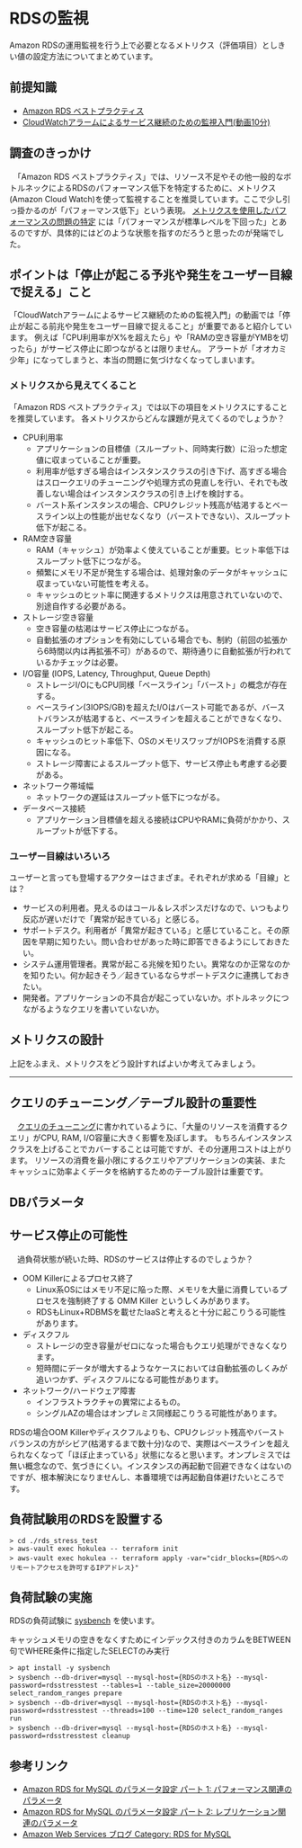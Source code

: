# RDSの監視

Amazon RDSの運用監視を行う上で必要となるメトリクス（評価項目）としきい値の設定方法についてまとめています。 

## 前提知識

- [Amazon RDS ベストプラクティス](https://docs.aws.amazon.com/ja_jp/AmazonRDS/latest/UserGuide/CHAP_BestPractices.html)
- [CloudWatchアラームによるサービス継続のための監視入門(動画10分)](https://youtu.be/o5asjiSwMSs)

## 調査のきっかけ

　「Amazon RDS ベストプラクティス」では、リソース不足やその他一般的なボトルネックによるRDSのパフォーマンス低下を特定するために、メトリクス(Amazon Cloud Watch)を使って監視することを推奨しています。ここで少し引っ掛かるのが「パフォーマンス低下」という表現。
[メトリクスを使用したパフォーマンスの問題の特定](https://docs.aws.amazon.com/ja_jp/AmazonRDS/latest/UserGuide/CHAP_BestPractices.html#CHAP_BestPractices.UsingMetrics) には「パフォーマンスが標準レベルを下回った」とあるのですが、具体的にはどのような状態を指すのだろうと思ったのが発端でした。

## ポイントは「停止が起こる予兆や発生をユーザー目線で捉える」こと

「CloudWatchアラームによるサービス継続のための監視入門」の動画では「停止が起こる前兆や発生をユーザー目線で捉えること」が重要であると紹介しています。
例えば「CPU利用率がX%を超えたら」や「RAMの空き容量がYMBを切ったら」がサービス停止に即つながるとは限りません。
アラートが「オオカミ少年」になってしまうと、本当の問題に気づけなくなってしまいます。

### メトリクスから見えてくること

「Amazon RDS ベストプラクティス」では以下の項目をメトリクスにすることを推奨しています。
各メトリクスからどんな課題が見えてくるのでしょうか？

- CPU利用率
    - アプリケーションの目標値（スループット、同時実行数）に沿った想定値に収まっていることが重要。
    - 利用率が低すぎる場合はインスタンスクラスの引き下げ、高すぎる場合はスロークエリのチューニングや処理方式の見直しを行い、それでも改善しない場合はインスタンスクラスの引き上げを検討する。
    - バースト系インスタンスの場合、CPUクレジット残高が枯渇するとベースライン以上の性能が出せなくなり（バーストできない）、スループット低下が起こる。
- RAM空き容量
    - RAM（キャッシュ）が効率よく使えていることが重要。ヒット率低下はスループット低下につながる。
    - 頻繁にメモリ不足が発生する場合は、処理対象のデータがキャッシュに収まっていない可能性を考える。
    - キャッシュのヒット率に関連するメトリクスは用意されていないので、別途自作する必要がある。
- ストレージ空き容量
    - 空き容量の枯渇はサービス停止につながる。
    - 自動拡張のオプションを有効にしている場合でも、制約（前回の拡張から6時間以内は再拡張不可）があるので、期待通りに自動拡張が行われているかチェックは必要。
- I/O容量 (IOPS, Latency, Throughput, Queue Depth)
    - ストレージI/OにもCPU同様「ベースライン」「バースト」の概念が存在する。
    - ベースライン(3IOPS/GB)を超えたI/Oはバースト可能であるが、バーストバランスが枯渇すると、ベースラインを超えることができなくなり、スループット低下が起こる。
    - キャッシュのヒット率低下、OSのメモリスワップがIOPSを消費する原因になる。
    - ストレージ障害によるスループット低下、サービス停止も考慮する必要がある。
- ネットワーク帯域幅
    - ネットワークの遅延はスループット低下につながる。
- データベース接続
    - アプリケーション目標値を超える接続はCPUやRAMに負荷がかかり、スループットが低下する。

### ユーザー目線はいろいろ

ユーザーと言っても登場するアクターはさまざま。それぞれが求める「目線」とは？

- サービスの利用者。見えるのはコール＆レスポンスだけなので、いつもより反応が遅いだけで「異常が起きている」と感じる。
- サポートデスク。利用者が「異常が起きている」と感じていること。その原因を早期に知りたい。問い合わせがあった時に即答できるようにしておきたい。
- システム運用管理者。異常が起こる兆候を知りたい。異常なのか正常なのかを知りたい。何か起きそう／起きているならサポートデスクに連携しておきたい。
- 開発者。アプリケーションの不具合が起こっていないか。ボトルネックにつながるようなクエリを書いていないか。

## メトリクスの設計

上記をふまえ、メトリクスをどう設計すればよいか考えてみましょう。


----

## クエリのチューニング／テーブル設計の重要性

　[クエリのチューニング](https://docs.aws.amazon.com/ja_jp/AmazonRDS/latest/UserGuide/CHAP_BeskitPractices.html#CHAP_BestPractices.TuningQueries)に書かれているように、「大量のリソースを消費するクエリ」がCPU, RAM, I/O容量に大きく影響を及ぼします。
もちろんインスタンスクラスを上げることでカバーすることは可能ですが、その分運用コストは上がります。
リソースの消費を最小限にするクエリやアプリケーションの実装、またキャッシュに効率よくデータを格納するためのテーブル設計は重要です。

## DBパラメータ



## サービス停止の可能性

　過負荷状態が続いた時、RDSのサービスは停止するのでしょうか？

- OOM Killerによるプロセス終了
    - Linux系OSにはメモリ不足に陥った際、メモリを大量に消費しているプロセスを強制終了する OMM Killer というしくみがあります。
    - RDSもLinux+RDBMSを載せたIaaSと考えると十分に起こりうる可能性があります。
- ディスクフル
    - ストレージの空き容量がゼロになった場合もクエリ処理ができなくなります。
    - 短時間にデータが増大するようなケースにおいては自動拡張のしくみが追いつかず、ディスクフルになる可能性があります。
- ネットワーク/ハードウェア障害
    - インフラストラクチャの異常によるもの。
    - シングルAZの場合はオンプレミス同様起こりうる可能性があります。

RDSの場合OOM Killerやディスクフルよりも、CPUクレジット残高やバーストバランスの方がシビア(枯渇するまで数十分)なので、実際はベースラインを超えられなくなって「ほぼ止まっている」状態になると思います。オンプレミスでは無い概念なので、気づきにくい。インスタンスの再起動で回避できなくはないのですが、根本解決になりませんし、本番環境では再起動自体避けたいところです。


## 負荷試験用のRDSを設置する

```
> cd ./rds_stress_test
> aws-vault exec hokulea -- terraform init
> aws-vault exec hokulea -- terraform apply -var="cidr_blocks={RDSへのリモートアクセスを許可するIPアドレス}"
```

## 負荷試験の実施

RDSの負荷試験に [sysbench](https://github.com/akopytov/sysbench) を使います。

キャッシュメモリの空きをなくすためにインデックス付きのカラムをBETWEEN句でWHERE条件に指定したSELECTのみ実行

```
> apt install -y sysbench
> sysbench --db-driver=mysql --mysql-host={RDSのホスト名} --mysql-password=rdsstresstest --tables=1 --table_size=20000000 select_random_ranges prepare
> sysbench --db-driver=mysql --mysql-host={RDSのホスト名} --mysql-password=rdsstresstest --threads=100 --time=120 select_random_ranges run
> sysbench --db-driver=mysql --mysql-host={RDSのホスト名} --mysql-password=rdsstresstest cleanup
```

## 参考リンク

- [Amazon RDS for MySQL のパラメータ設定 パート 1: パフォーマンス関連のパラメータ](https://aws.amazon.com/jp/blogs/news/best-practices-for-configuring-parameters-for-amazon-rds-for-mysql-part-1-parameters-related-to-performance/)
- [Amazon RDS for MySQL のパラメータ設定 パート 2: レプリケーション関連のパラメータ](https://aws.amazon.com/jp/blogs/news/best-practices-for-configuring-parameters-for-amazon-rds-for-mysql-part-2-parameters-related-to-replication/)
- [Amazon Web Services ブログ Category: RDS for MySQL](https://aws.amazon.com/jp/blogs/news/category/database/amazon-rds/rds-for-mysql/)